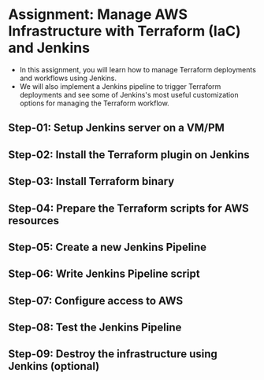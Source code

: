 # Assignment: Manage AWS Infrastructure with Terraform (IaC) and Jenkins

- In this assignment, you will learn how to manage Terraform deployments and workflows using Jenkins.
- We will also implement a Jenkins pipeline to trigger Terraform deployments and see some of Jenkins's most useful customization options for managing the Terraform workflow.

## Step-01: Setup Jenkins server on a VM/PM

## Step-02: Install the Terraform plugin on Jenkins

## Step-03: Install Terraform binary

## Step-04: Prepare the Terraform scripts for AWS resources

## Step-05: Create a new Jenkins Pipeline

## Step-06: Write Jenkins Pipeline script

## Step-07: Configure access to AWS

## Step-08: Test the Jenkins Pipeline

## Step-09: Destroy the infrastructure using Jenkins (optional)

